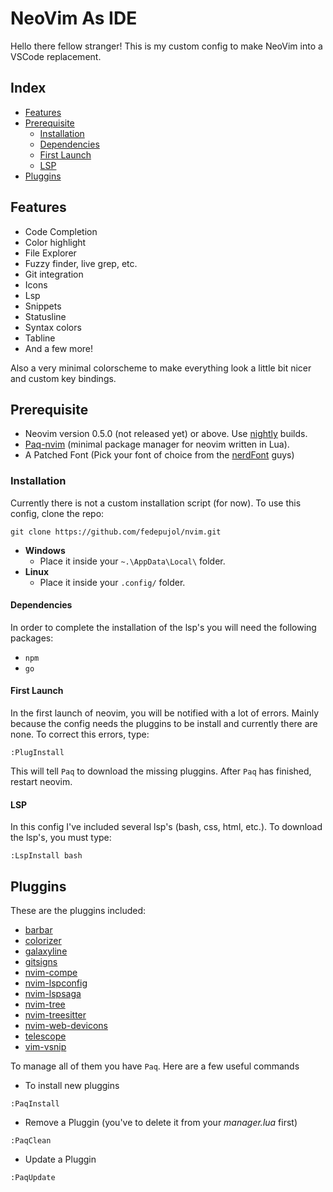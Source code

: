 # NeoVim As IDE
Hello there fellow stranger! This is my custom config to make NeoVim into a VSCode replacement. 

## Index
- [Features](#features)
- [Prerequisite](#prerequisite)
	- [Installation](#installation)
	- [Dependencies](#dependencies)
	- [First Launch](#first-launch)
	- [LSP](#lsp)
- [Pluggins](#pluggins)

## Features
- Code Completion
- Color highlight
- File Explorer
- Fuzzy finder, live grep, etc.
- Git integration
- Icons
- Lsp
- Snippets
- Statusline
- Syntax colors
- Tabline
- And a few more!

Also a very minimal colorscheme to make everything look a little bit nicer and custom key bindings.

## Prerequisite
- Neovim version 0.5.0 (not released yet) or above. Use [nightly](https://github.com/neovim/neovim/releases) builds.
- [Paq-nvim](https://github.com/savq/paq-nvim) (minimal package manager for neovim written in Lua).
- A Patched Font (Pick your font of choice from the [nerdFont](https://github.com/ryanoasis/nerd-fonts) guys)

### Installation
Currently there is not a custom installation script (for now). To use this config, clone the repo:

```
git clone https://github.com/fedepujol/nvim.git 
```

- **Windows**
	- Place it inside your `~.\AppData\Local\` folder.
- **Linux**
	- Place it inside your `.config/` folder.

#### Dependencies
In order to complete the installation of the lsp's you will need the following packages:
- `npm`
- `go`

#### First Launch
In the first launch of neovim, you will be notified with a lot of errors. Mainly because the config needs the pluggins to be install 
and currently there are none. To correct this errors, type:
```
:PlugInstall
```
This will tell `Paq` to download the missing pluggins. After `Paq` has finished, restart neovim.

#### LSP
In this config I've included several lsp's (bash, css, html, etc.). To download the lsp's, you must type:
```
:LspInstall bash
```

## Pluggins
These are the pluggins included:
- [barbar](https://github.com/romgrk/barbar.nvim)
- [colorizer](https://github.com/norcalli/nvim-colorizer.lua)
- [galaxyline](https://github.com/glepnir/galaxyline.nvim)
- [gitsigns](https://github.com/lewis6991/gitsigns.nvim)
- [nvim-compe](https://github.com/hrsh7th/nvim-compe)
- [nvim-lspconfig](https://github.com/kabouzeid/nvim-lspinstall)
- [nvim-lspsaga](https://github.com/glepnir/nvim-lspsaga)
- [nvim-tree](https://github.com/lewis6991/nvim-tree.lua)
- [nvim-treesitter](https://github.com/nvim-treesitter/nvim-treesitter)
- [nvim-web-devicons](https://github.com/norcalli/nvim-web-devicons)
- [telescope](https://github.com/nvim-telescope/teslecope.nvim)
- [vim-vsnip](https://github.com/hrsh7th/vim-vsnip)

To manage all of them you have `Paq`. Here are a few useful commands
- To install new pluggins
```
:PaqInstall
```
- Remove a Pluggin (you've to delete it from your _manager.lua_ first)
```
:PaqClean
```
- Update a Pluggin
```
:PaqUpdate
```
